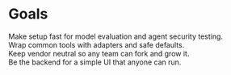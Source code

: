 # Goals

Make setup fast for model evaluation and agent security testing.  
Wrap common tools with adapters and safe defaults.  
Keep vendor neutral so any team can fork and grow it.  
Be the backend for a simple UI that anyone can run.

